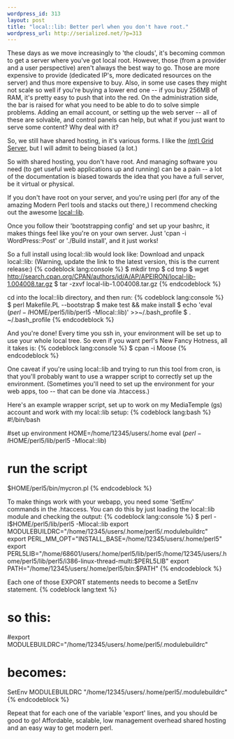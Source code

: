 ```yaml
--- 
wordpress_id: 313
layout: post
title: "local::lib: Better perl when you don't have root."
wordpress_url: http://serialized.net/?p=313
---
```

These days as we move increasingly to 'the clouds', it's becoming common to get a server where you've got local root. However, those (from a provider and a user perspective) aren't always the best way to go. Those are more expensive to provide (dedicated IP's, more dedicated resources on the server) and thus more expensive to buy. Also, in some use cases they might not scale so well if you're buying a lower end one -- if you buy 256MB of RAM, it's pretty easy to push that into the red. On the administration side, the bar is raised for what you need to be able to do to solve simple problems. Adding an email account, or setting up the web server -- all of these are solvable, and control panels can help, but what if you just want to serve some content? Why deal with it?

So, we still have shared hosting, in it's various forms. I like the [(mt) Grid Server](http://mediatemple.net), but I will admit to being biased (a lot.)

So with shared hosting, you don't have root. And managing software you need (to get useful web applications up and running) can be a pain -- a lot of the documentation is biased towards the idea that you have a full server, be it virtual or physical.

If you don't have root on your server, and you're using perl (for any of the amazing Modern Perl tools and stacks out there,) I recommend checking out the awesome [local::lib](http://search.cpan.org/perldoc?local::lib).

Once you follow their 'bootstrapping config' and set up your bashrc, it makes things feel like you're on your own server. Just 'cpan -i WordPress::Post' or './Build install', and it just works!

So a full install using local::lib would look like:
Download and unpack local::lib:
(Warning, update the link to the latest version, this is the current release:)
{% codeblock lang:console %}
$ mkdir tmp
$ cd tmp
$ wget http://search.cpan.org/CPAN/authors/id/A/AP/APEIRON/local-lib-1.004008.tar.gz
$ tar -zxvf local-lib-1.004008.tar.gz
{% endcodeblock %}

cd into the local::lib directory, and then run:
{% codeblock lang:console %}
$ perl Makefile.PL --bootstrap
$ make test && make install
$ echo 'eval $(perl -I$HOME/perl5/lib/perl5 -Mlocal::lib)' >>~/.bash_profile
$ . ~/.bash_profile
{% endcodeblock %}

And you're done! Every time you ssh in, your environment will be set up to use your whole local tree. So even if you want perl's New Fancy Hotness, all it takes is:
{% codeblock lang:console %}
$ cpan -i Moose
{% endcodeblock %}

One caveat if you're using local::lib and trying to run this tool from cron, is that you'll probably want to use a wrapper script to correctly set up the environment. (Sometimes you'll need to set up the environment for your web apps, too -- that can be done via .htaccess.)

Here's an example wrapper script, set up to work on my MediaTemple (gs) account and work with my local::lib setup:
{% codeblock lang:bash %}
#!/bin/bash

#set up environment
HOME=/home/12345/users/.home
eval $(perl -I$HOME/perl5/lib/perl5 -Mlocal::lib)

# run the script
$HOME/perl5/bin/mycron.pl
{% endcodeblock %}

To make things work with your webapp, you need some 'SetEnv' commands in the .htaccess. You can do this by just loading the local::lib module and checking the output:
{% codeblock lang:console %}
$ perl -I$HOME/perl5/lib/perl5 -Mlocal::lib 
export MODULEBUILDRC="/home/12345/users/.home/perl5/.modulebuildrc"
export PERL_MM_OPT="INSTALL_BASE=/home/12345/users/.home/perl5"
export PERL5LIB="/home/68601/users/.home/perl5/lib/perl5:/home/12345/users/.home/perl5/lib/perl5/i386-linux-thread-multi:$PERL5LIB"
export PATH="/home/12345/users/.home/perl5/bin:$PATH"
{% endcodeblock %}

Each one of those EXPORT statements needs to become a SetEnv statement.
{% codeblock lang:text %}
# so this:
#export MODULEBUILDRC="/home/12345/users/.home/perl5/.modulebuildrc"
# becomes:
SetEnv MODULEBUILDRC "/home/12345/users/.home/perl5/.modulebuildrc"
{% endcodeblock %}

Repeat that for each one of the variable 'export' lines, and you should be good to go! Affordable, scalable, low management overhead shared hosting and an easy way to get modern perl. 
